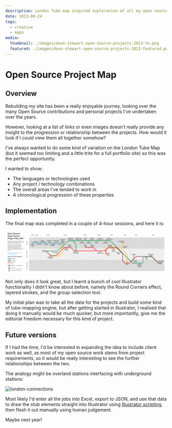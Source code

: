 ```yaml
---
description: London Tube map inspired exploration of all my open source and personal projects to date
date: 2013-09-24
tags:
  - creative
  - maps
media:
  thumbnail: ./images/dave-stewart-open-source-projects-2013-tn.png
  featured: ./images/dave-stewart-open-source-projects-2013-featured.png
---
```


# Open Source Project Map

## Overview

Rebuilding my site has been a really enjoyable journey, looking over the many Open Source contributions and personal projects I've undertaken over the years.

However, looking at a list of links or even images doesn't really provide any insight to the progression or relationship between the projects. How would it look if I could view them all together somehow?

I've always wanted to do some kind of variation on the London Tube Map (but it seemed too limiting and a little trite for a full portfolio site) so this was the perfect opportunity.

I wanted to show:

- The languages or technologies used
- Any project / technology combinations
- The overall areas I've tended to work in
- A chronological progression of these properties

## Implementation

The final map was completed in a couple of 4-hour sessions, and here it is:

![Dave Stewart Open Source Project Map 2013](./images/dave-stewart-open-source-projects-2013.png)

Not only does it look great, but I learnt a bunch of cool Illustrator functionality I didn't know about before, namely the Round Corners effect, layered strokes, and the group-selection tool.

My initial plan was to take all the data for the projects and build some kind of tube-mapping engine, but after getting started in Illustrator, I realised that doing it manually would be much quicker, but more importantly, give me the editorial freedom necessary for this kind of project.


## Future versions

If I had the time, I'd be interested in expanding the idea to  include client work as well, as most of my open source work stems from project requirements, so it would be really interesting to see the further relationships between the two.

The analogy might be overland stations interfacing with underground stations:

![london-connections](http://davestewart.co.uk/wp-content/uploads/blog/professional/open-source-map/london-connections.png)

Most likely I'd enter all the jobs into Excel, export to JSON, and use that data to draw the stub elements straight into Illustrator using [Illustrator scripting](http://www.adobe.com/devnet/illustrator/scripting.html), then flesh it out manually using human judgement.

Maybe next year!
